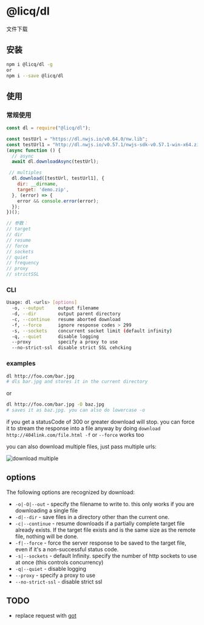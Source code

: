 # @licq/dl

文件下载

## 安装

```sh
npm i @licq/dl -g
or
npm i --save @licq/dl
```

## 使用

### 常规使用

```js
const dl = require("@licq/dl");

const testUrl = "https://dl.nwjs.io/v0.64.0/nw.lib";
const testUrl1 = "http://dl.nwjs.io/v0.57.1/nwjs-sdk-v0.57.1-win-x64.zip";
(async function () {
  // async
  await dl.downloadAsync(testUrl);

 // multiples
  dl.download([testUrl, testUrl1], {
    dir: __dirname, 
    target: 'demo.zip',
  }, (error) => {
    error && console.error(error);
  });
})();

// 参数：
// target
// dir
// resume
// force
// sockets
// quiet
// frequency
// proxy
// strictSSL
```

### CLI

```sh
Usage: dl <urls> [options]
  -o, --output     output filename
  -d, --dir        output parent directory
  -c, --continue   resume aborted download
  -f, --force      ignore response codes > 299
  -s, --sockets    concurrent socket limit (default infinity)
  -q, --quiet      disable logging
  --proxy          specify a proxy to use
  --no-strict-ssl  disable strict SSL cehcking
```

### examples

```sh
dl http://foo.com/bar.jpg
# dls bar.jpg and stores it in the current directory
```

or

```sh
dl http://foo.com/bar.jpg -O baz.jpg
# saves it as baz.jpg. you can also do lowercase -o
```

if you get a statusCode of 300 or greater download will stop. you can force it to stream the response into a file anyway by doing `download http://404link.com/file.html -f` or `--force` works too

you can also download multiple files, just pass multiple urls:

![download multiple](https://miniapp.gtimg.cn/test/demo666.png)

## options

The following options are recognized by download:

- `-o|-O|--out` - specify the filename to write to. this only works if you are downloading a single file
- `-d|--dir` - save files in a directory other than the current one.
- `-c|--continue` - resume downloads if a partially complete target file already exists. If the target file exists and is the same size as the remote file, nothing will be done.
- `-f|--force` - force the server response to be saved to the target file, even if it's a non-successful status code.
- `-s|--sockets` - default Infinity. specify the number of http sockets to use at once (this controls concurrency)
- `-q|--quiet` - disable logging
- `--proxy` - specify a proxy to use
- `--no-strict-ssl` - disable strict ssl

## TODO

- replace request with [got](https://github.com/sindresorhus/got)

